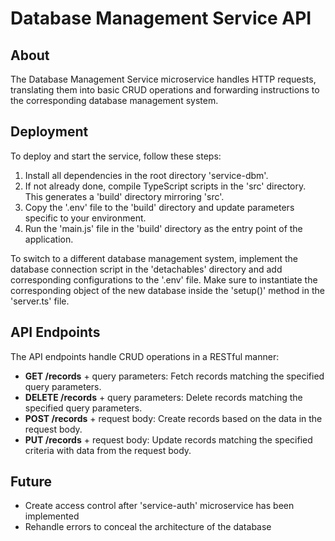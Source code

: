 # Database Management Service API

## About

The Database Management Service microservice handles HTTP requests, translating them into basic CRUD operations and forwarding instructions to the corresponding database management system.

## Deployment

To deploy and start the service, follow these steps:

1. Install all dependencies in the root directory 'service-dbm'.
2. If not already done, compile TypeScript scripts in the 'src' directory. This generates a 'build' directory mirroring 'src'.
3. Copy the '.env' file to the 'build' directory and update parameters specific to your environment.
4. Run the 'main.js' file in the 'build' directory as the entry point of the application.

To switch to a different database management system, implement the database connection script in the 'detachables' directory and add corresponding configurations to the '.env' file. Make sure to instantiate the corresponding object of the new database inside the 'setup()' method in the 'server.ts' file.

## API Endpoints

The API endpoints handle CRUD operations in a RESTful manner:

- **GET /records** + query parameters: Fetch records matching the specified query parameters.
- **DELETE /records** + query parameters: Delete records matching the specified query parameters.
- **POST /records** + request body: Create records based on the data in the request body.
- **PUT /records** + request body: Update records matching the specified criteria with data from the request body.

## Future

- Create access control after 'service-auth' microservice has been implemented
- Rehandle errors to conceal the architecture of the database
